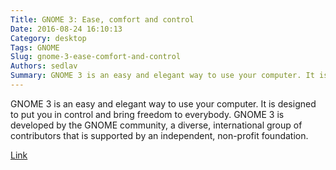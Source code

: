 ```yaml
---
Title: GNOME 3: Ease, comfort and control
Date: 2016-08-24 16:10:13
Category: desktop
Tags: GNOME
Slug: gnome-3-ease-comfort-and-control
Authors: sedlav
Summary: GNOME 3 is an easy and elegant way to use your computer. It is designed to put you in control and bring freedom to everybody. GNOME 3 is developed by
---
```


GNOME 3 is an easy and elegant way to use your computer. It is designed to put you in control and bring freedom to everybody. GNOME 3 is developed by the GNOME community, a diverse, international group of contributors that is supported by an independent, non-profit foundation.

[Link](https://www.gnome.org/)
